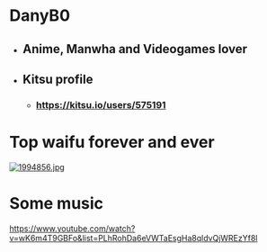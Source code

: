 # DanyB0

* ## Anime, Manwha and Videogames lover

* ## Kitsu profile
  * ### https://kitsu.io/users/575191

# Top waifu forever and ever
[![1994856.jpg](https://i.postimg.cc/RhQB6mZC/1994856.jpg)](https://postimg.cc/q6RYS9KW)

# Some music

https://www.youtube.com/watch?v=wK6m4T9GBFo&list=PLhRohDa6eVWTaEsgHa8qldvQjWREzYf8l
